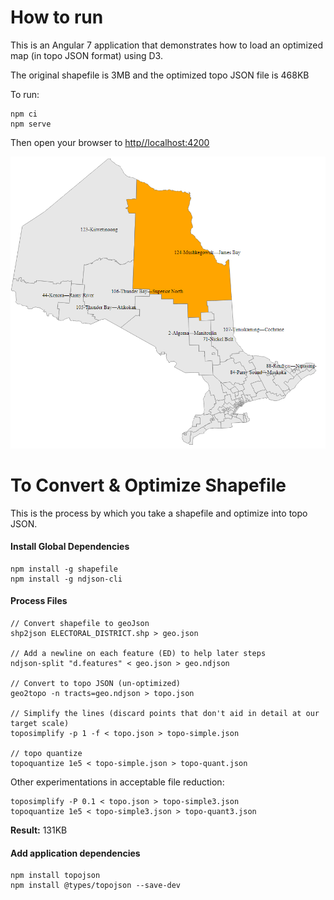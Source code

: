
# How to run
This is an Angular 7 application that demonstrates how to load an optimized map (in topo JSON format) using D3.

The original shapefile is 3MB and the optimized topo JSON file is 468KB

To run:
```
npm ci
npm serve
```
Then open your browser to [http//localhost:4200](http//localhost:4200)

![logo](https://github.com/flyer1/ng-map/raw/master/src/assets/screenshot.png)

# To Convert & Optimize Shapefile
This is the process by which you take a shapefile and optimize into topo JSON.

#### Install Global Dependencies

```
npm install -g shapefile
npm install -g ndjson-cli
```

#### Process Files

```
// Convert shapefile to geoJson
shp2json ELECTORAL_DISTRICT.shp > geo.json

// Add a newline on each feature (ED) to help later steps
ndjson-split "d.features" < geo.json > geo.ndjson

// Convert to topo JSON (un-optimized)
geo2topo -n tracts=geo.ndjson > topo.json

// Simplify the lines (discard points that don't aid in detail at our target scale)
toposimplify -p 1 -f < topo.json > topo-simple.json

// topo quantize
topoquantize 1e5 < topo-simple.json > topo-quant.json
```

Other experimentations in acceptable file reduction:
```
toposimplify -P 0.1 < topo.json > topo-simple3.json
topoquantize 1e5 < topo-simple3.json > topo-quant3.json
```
**Result:** 131KB

#### Add application dependencies
```
npm install topojson
npm install @types/topojson --save-dev
```